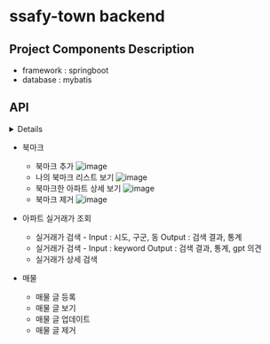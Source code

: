 # ssafy-town backend


## Project Components Description

* framework : springboot
* database : mybatis

## API
<details>
    * 회원
    * 회원가입
     ![image](https://github.com/ssafy-town/ssafy-town-backend/assets/102495970/21ab5579-de70-4761-a003-09191aa162c2)
    * 로그인
     ![image](https://github.com/ssafy-town/ssafy-town-backend/assets/102495970/b2298820-4569-492e-a9ef-366c7f8942a3)
    * 로그아웃
     ![image](https://github.com/ssafy-town/ssafy-town-backend/assets/102495970/f5d3398e-60fc-4f68-b400-5e6c33c49a92)
    * 비밀번호 찾기
     ![image](https://github.com/ssafy-town/ssafy-town-backend/assets/102495970/d239f868-d147-4841-9b4f-4d4a07770fc9)
     회원 검색
     ![image](https://github.com/ssafy-town/ssafy-town-backend/assets/102495970/d5320c2c-3dde-4f18-a488-ad829bce9334)
    * 회원 정보 업데이트
     ![image](https://github.com/ssafy-town/ssafy-town-backend/assets/102495970/7721ffb1-09bf-45b2-a620-e0926b2114d4)
    * 회원 삭제
     ![image](https://github.com/ssafy-town/ssafy-town-backend/assets/102495970/592bee76-99e2-485d-b5ed-a86a97516409)      
   </summary>
</details>



* 북마크
     * 북마크 추가
      ![image](https://github.com/ssafy-town/ssafy-town-backend/assets/102495970/15b6300e-2637-43bf-b053-1979a0ed95d8)
     * 나의 북마크 리스트 보기
      ![image](https://github.com/ssafy-town/ssafy-town-backend/assets/102495970/6d271e4b-5b67-44a5-8cd3-2d70896f20f6)
     * 북마크한 아파트 상세 보기
       ![image](https://github.com/ssafy-town/ssafy-town-backend/assets/102495970/9788dec7-020f-4fe8-badc-96f34aed0e79)
     * 북마크 제거
       ![image](https://github.com/ssafy-town/ssafy-town-backend/assets/102495970/ebd00af5-f443-4069-a84f-0dd27ca1ca1a)

 
* 아파트 실거래가 조회
     * 실거래가 검색 - Input : 시도, 구군, 동  Output : 검색 결과, 통계
     * 실거래가 검색 - Input : keyword   Output : 검색 결과, 통계, gpt 의견
     * 실거래가 상세 검색
 
* 매물
     * 매물 글 등록
     * 매물 글 보기
     * 매물 글 업데이트
     * 매물 글 제거
